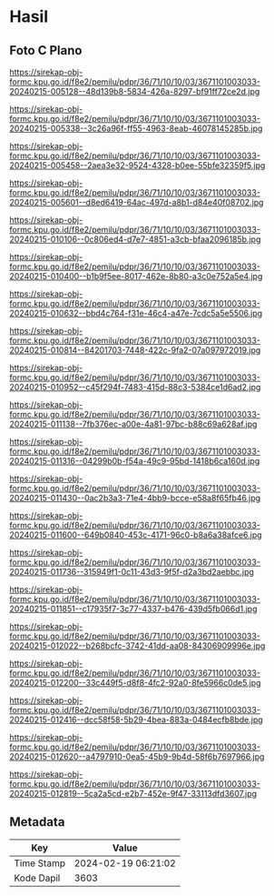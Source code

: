 # Hasil

## Foto C Plano

https://sirekap-obj-formc.kpu.go.id/f8e2/pemilu/pdpr/36/71/10/10/03/3671101003033-20240215-005128--48d139b8-5834-426a-8297-bf91ff72ce2d.jpg

https://sirekap-obj-formc.kpu.go.id/f8e2/pemilu/pdpr/36/71/10/10/03/3671101003033-20240215-005338--3c26a96f-ff55-4963-8eab-46078145285b.jpg

https://sirekap-obj-formc.kpu.go.id/f8e2/pemilu/pdpr/36/71/10/10/03/3671101003033-20240215-005458--2aea3e32-9524-4328-b0ee-55bfe32359f5.jpg

https://sirekap-obj-formc.kpu.go.id/f8e2/pemilu/pdpr/36/71/10/10/03/3671101003033-20240215-005601--d8ed6419-64ac-497d-a8b1-d84e40f08702.jpg

https://sirekap-obj-formc.kpu.go.id/f8e2/pemilu/pdpr/36/71/10/10/03/3671101003033-20240215-010106--0c806ed4-d7e7-4851-a3cb-bfaa2096185b.jpg

https://sirekap-obj-formc.kpu.go.id/f8e2/pemilu/pdpr/36/71/10/10/03/3671101003033-20240215-010400--b1b9f5ee-8017-462e-8b80-a3c0e752a5e4.jpg

https://sirekap-obj-formc.kpu.go.id/f8e2/pemilu/pdpr/36/71/10/10/03/3671101003033-20240215-010632--bbd4c764-f31e-46c4-a47e-7cdc5a5e5506.jpg

https://sirekap-obj-formc.kpu.go.id/f8e2/pemilu/pdpr/36/71/10/10/03/3671101003033-20240215-010814--84201703-7448-422c-9fa2-07a097972019.jpg

https://sirekap-obj-formc.kpu.go.id/f8e2/pemilu/pdpr/36/71/10/10/03/3671101003033-20240215-010952--c45f294f-7483-415d-88c3-5384ce1d6ad2.jpg

https://sirekap-obj-formc.kpu.go.id/f8e2/pemilu/pdpr/36/71/10/10/03/3671101003033-20240215-011138--7fb376ec-a00e-4a81-97bc-b88c69a628af.jpg

https://sirekap-obj-formc.kpu.go.id/f8e2/pemilu/pdpr/36/71/10/10/03/3671101003033-20240215-011316--04299b0b-f54a-49c9-95bd-1418b6ca160d.jpg

https://sirekap-obj-formc.kpu.go.id/f8e2/pemilu/pdpr/36/71/10/10/03/3671101003033-20240215-011430--0ac2b3a3-71e4-4bb9-bcce-e58a8f65fb46.jpg

https://sirekap-obj-formc.kpu.go.id/f8e2/pemilu/pdpr/36/71/10/10/03/3671101003033-20240215-011600--649b0840-453c-4171-96c0-b8a6a38afce6.jpg

https://sirekap-obj-formc.kpu.go.id/f8e2/pemilu/pdpr/36/71/10/10/03/3671101003033-20240215-011736--315949f1-0c11-43d3-9f5f-d2a3bd2aebbc.jpg

https://sirekap-obj-formc.kpu.go.id/f8e2/pemilu/pdpr/36/71/10/10/03/3671101003033-20240215-011851--c17935f7-3c77-4337-b476-439d5fb066d1.jpg

https://sirekap-obj-formc.kpu.go.id/f8e2/pemilu/pdpr/36/71/10/10/03/3671101003033-20240215-012022--b268bcfc-3742-41dd-aa08-84306909996e.jpg

https://sirekap-obj-formc.kpu.go.id/f8e2/pemilu/pdpr/36/71/10/10/03/3671101003033-20240215-012200--33c449f5-d8f8-4fc2-92a0-8fe5966c0de5.jpg

https://sirekap-obj-formc.kpu.go.id/f8e2/pemilu/pdpr/36/71/10/10/03/3671101003033-20240215-012416--dcc58f58-5b29-4bea-883a-0484ecfb8bde.jpg

https://sirekap-obj-formc.kpu.go.id/f8e2/pemilu/pdpr/36/71/10/10/03/3671101003033-20240215-012620--a4797910-0ea5-45b9-9b4d-58f6b7697966.jpg

https://sirekap-obj-formc.kpu.go.id/f8e2/pemilu/pdpr/36/71/10/10/03/3671101003033-20240215-012819--5ca2a5cd-e2b7-452e-9f47-33113dfd3607.jpg


## Metadata

| Key        | Value               |
| ---------- | ------------------- |
| Time Stamp | 2024-02-19 06:21:02 |
| Kode Dapil | 3603                |



